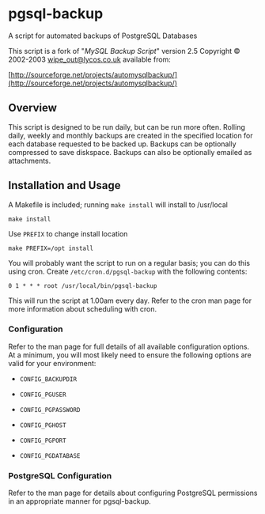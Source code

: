 <!---
Test changes using: http://daringfireball.net/projects/markdown/dingus
-->

# pgsql-backup

A script for automated backups of PostgreSQL Databases

This script is a fork of "*MySQL Backup Script*" version 2.5 Copyright &copy;
2002-2003 <wipe_out@lycos.co.uk> available from:

[http://sourceforge.net/projects/automysqlbackup/](http://sourceforge.net/projects/automysqlbackup/)

## Overview

This script is designed to be run daily, but can be run more often. Rolling
daily, weekly and monthly backups are created in the specified location for
each database requested to be backed up. Backups can be optionally compressed
to save diskspace. Backups can also be optionally emailed as attachments.

## Installation and Usage

A Makefile is included; running `make install` will install to /usr/local

    make install

Use `PREFIX` to change install location

    make PREFIX=/opt install

You will probably want the script to run on a regular basis; you can do this
using cron. Create `/etc/cron.d/pgsql-backup` with the following contents:

    0 1 * * * root /usr/local/bin/pgsql-backup

This will run the script at 1.00am every day. Refer to the cron man page for
more information about scheduling with cron.

### Configuration

Refer to the man page for full details of all available configuration options.
At a minimum, you will most likely need to ensure the following options are
valid for your environment:

* `CONFIG_BACKUPDIR`

* `CONFIG_PGUSER`

* `CONFIG_PGPASSWORD`

* `CONFIG_PGHOST`

* `CONFIG_PGPORT`

* `CONFIG_PGDATABASE`

### PostgreSQL Configuration

Refer to the man page for details about configuring PostgreSQL permissions in
an appropriate manner for pgsql-backup.
